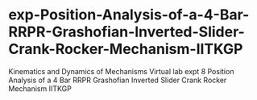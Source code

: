 # exp-Position-Analysis-of-a-4-Bar-RRPR-Grashofian-Inverted-Slider-Crank-Rocker-Mechanism-IITKGP
Kinematics and Dynamics of Mechanisms Virtual lab expt 8 Position Analysis of a 4 Bar RRPR Grashofian Inverted Slider Crank Rocker Mechanism IITKGP
